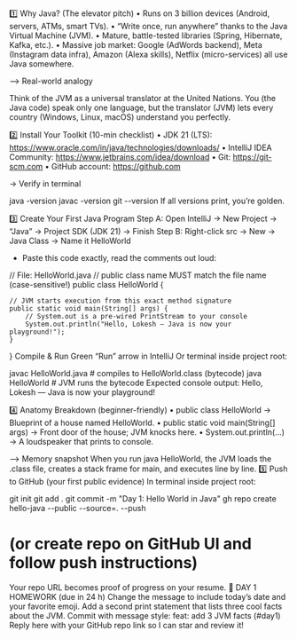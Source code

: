 1️⃣ Why Java? (The elevator pitch)
• Runs on 3 billion devices (Android, servers, ATMs, smart TVs).
• “Write once, run anywhere” thanks to the Java Virtual Machine (JVM).
• Mature, battle-tested libraries (Spring, Hibernate, Kafka, etc.).
• Massive job market: Google (AdWords backend), Meta (Instagram data infra), Amazon (Alexa skills), Netflix (micro-services) all use Java somewhere.

--> Real-world analogy

Think of the JVM as a universal translator at the United Nations. You (the Java code) speak only one language, but the translator (JVM) lets every country (Windows, Linux, macOS) understand you perfectly.

2️⃣ Install Your Toolkit (10-min checklist)
• JDK 21 (LTS): https://www.oracle.com/in/java/technologies/downloads/
• IntelliJ IDEA Community: https://www.jetbrains.com/idea/download
• Git: https://git-scm.com
• GitHub account: https://github.com

-> Verify in terminal

java -version
javac -version
git --version
If all versions print, you’re golden.

3️⃣ Create Your First Java Program
Step A: Open IntelliJ → New Project → “Java” → Project SDK (JDK 21) → Finish
Step B: Right-click src → New → Java Class → Name it HelloWorld
- Paste this code exactly, read the comments out loud:

// File: HelloWorld.java
// public class name MUST match the file name (case-sensitive!)
public class HelloWorld {

    // JVM starts execution from this exact method signature
    public static void main(String[] args) {
        // System.out is a pre-wired PrintStream to your console
        System.out.println("Hello, Lokesh — Java is now your playground!");
    }
}
Compile & Run
Green “Run” arrow in IntelliJ
Or terminal inside project root:

javac HelloWorld.java   # compiles to HelloWorld.class (bytecode)
java HelloWorld         # JVM runs the bytecode
Expected console output:
Hello, Lokesh — Java is now your playground!

4️⃣ Anatomy Breakdown (beginner-friendly)
• public class HelloWorld → Blueprint of a house named HelloWorld.
• public static void main(String[] args) → Front door of the house; JVM knocks here.
• System.out.println(...) → A loudspeaker that prints to console.

--> Memory snapshot
When you run java HelloWorld, the JVM loads the .class file, creates a stack frame for main, and executes line by line.
5️⃣ Push to GitHub (your first public evidence)
In terminal inside project root:

git init
git add .
git commit -m "Day 1: Hello World in Java"
gh repo create hello-java --public --source=. --push
# (or create repo on GitHub UI and follow push instructions)

Your repo URL becomes proof of progress on your resume.
📝 DAY 1 HOMEWORK (due in 24 h)
Change the message to include today’s date and your favorite emoji.
Add a second print statement that lists three cool facts about the JVM.
Commit with message style: feat: add 3 JVM facts (#day1)
Reply here with your GitHub repo link so I can star and review it!
